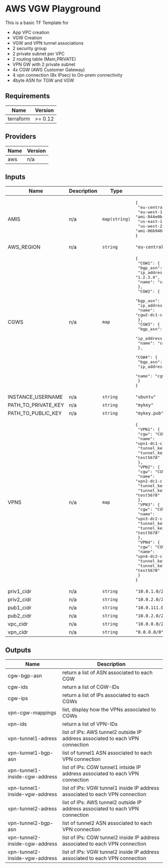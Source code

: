 # AWS VGW Playground
This is a basic TF Template for 
 - App VPC creation
 - VGW Creation
 - VGW and VPN tunnel associations
 - 2 security group 
 - 2 private subnet per VPC
 - 2 routing table (Main,PRIVATE)
 - VPN GW with 2 private subnet
 - 4x CGW (AWS Customer Gateway)
 - 4 vpn connection (8x IPsec) to On-prem connectivity
 - 4byte ASN for TGW and VGW

## Requirements




| Name | Version |
|------|---------|
| terraform | >= 0.12 |

## Providers

| Name | Version |
|------|---------|
| aws | n/a |

## Inputs

| Name | Description | Type | Default | Required |
|------|-------------|------|---------|:--------:|
| AMIS | n/a | `map(string)` | <pre>{<br>  "eu-central-1": "ami-027583e616ca104df",<br>  "eu-west-1": "ami-844e0bf7",<br>  "us-east-1": "ami-13be557e",<br>  "us-west-2": "ami-06b94666"<br>}</pre> | no |
| AWS\_REGION | n/a | `string` | `"eu-central-1"` | no |
| CGWS | n/a | `map` | <pre>{<br>  "CGW1": {<br>    "bgp_asn": "65412",<br>    "ip_address": "1.2.3.4",<br>    "name": "cgw1-dc1-cisco1"<br>  },<br>  "CGW2": {<br>    "bgp_asn": "65412",<br>    "ip_address": "2.2.3.4",<br>    "name": "cgw2-dc1-cisco2"<br>  },<br>  "CGW3": {<br>    "bgp_asn": "65412",<br>    "ip_address": "3.2.3.4",<br>    "name": "cgw3-dc2-cisco1"<br>  },<br>  "CGW4": {<br>    "bgp_asn": "65412",<br>    "ip_address": "4.2.3.4",<br>    "name": "cgw4-dc2-cisco2"<br>  }<br>}</pre> | no |
| INSTANCE\_USERNAME | n/a | `string` | `"ubuntu"` | no |
| PATH\_TO\_PRIVATE\_KEY | n/a | `string` | `"mykey"` | no |
| PATH\_TO\_PUBLIC\_KEY | n/a | `string` | `"mykey.pub"` | no |
| VPNS | n/a | `map` | <pre>{<br>  "VPN1": {<br>    "cgw": "CGW1",<br>    "name": "vpn1-dc1-cisco1",<br>    "tunnel_key1": "test1234",<br>    "tunnel_key2": "test5678"<br>  },<br>  "VPN2": {<br>    "cgw": "CGW2",<br>    "name": "vpn2-dc1-cisco2",<br>    "tunnel_key1": "test1234",<br>    "tunnel_key2": "test5678"<br>  },<br>  "VPN3": {<br>    "cgw": "CGW3",<br>    "name": "vpn3-dc2-cisco1",<br>    "tunnel_key1": "test1234",<br>    "tunnel_key2": "test5678"<br>  },<br>  "VPN4": {<br>    "cgw": "CGW4",<br>    "name": "vpn4-dc2-cisco2",<br>    "tunnel_key1": "test1234",<br>    "tunnel_key2": "test5678"<br>  }<br>}</pre> | no |
| priv1\_cidr | n/a | `string` | `"10.0.1.0/24"` | no |
| priv2\_cidr | n/a | `string` | `"10.0.2.0/24"` | no |
| pub1\_cidr | n/a | `string` | `"10.0.111.0/24"` | no |
| pub2\_cidr | n/a | `string` | `"10.0.2.0/24"` | no |
| vpc\_cidr | n/a | `string` | `"10.0.0.0/22"` | no |
| vpn\_cidr | n/a | `string` | `"0.0.0.0/0"` | no |

## Outputs

| Name | Description |
|------|-------------|
| cgw-bgp-asn | return a list of ASN associated to each CGW |
| cgw-ids | return a list of CGW-IDs |
| cgw-ips | return a list of IPs associated to each CGWs |
| vpn-cgw-mappings | list, display how the VPNs associated to CGWs |
| vpn-ids | return a list of VPN-IDs |
| vpn-tunnel1-adress | list of IPs: AWS tunnel2 outside IP address associated to each VPN connection |
| vpn-tunnel1-bgp-asn | list of tunnel1 ASN associated to each VPN connection |
| vpn-tunnel1-inside-cgw-address | list of IPs: CGW tunnel1 intside IP address associated to each VPN connection |
| vpn-tunnel1-inside-vgw-address | list of IPs: VGW tunnel1 inside IP address associated to each VPN connection |
| vpn-tunnel2-adress | list of IPs: AWS tunnel2 outside IP address associated to each VPN connection |
| vpn-tunnel2-bgp-asn | list of tunnel2 ASN associated to each VPN connection |
| vpn-tunnel2-inside-cgw-address | list of IPs: CGW tunnel2 inside IP address associated to each VPN connection |
| vpn-tunnel2-inside-vgw-address | list of IPs: VGW tunnel2 inside IP address associated to each VPN connection |